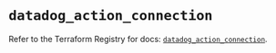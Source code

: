 # `datadog_action_connection`

Refer to the Terraform Registry for docs: [`datadog_action_connection`](https://registry.terraform.io/providers/datadog/datadog/3.58.0/docs/resources/action_connection).
